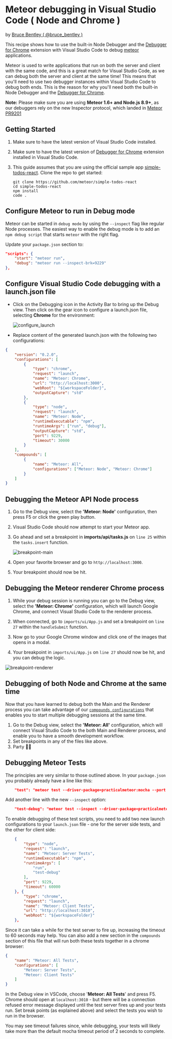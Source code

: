 # Meteor debugging in Visual Studio Code ( Node and Chrome )

by [Bruce Bentley ( @bruce_bentley )](https://github.com/brucebentley/)

This recipe shows how to use the built-in Node Debugger and the [Debugger for Chrome](https://github.com/Microsoft/vscode-chrome-debug) extension with Visual Studio Code to debug [meteor](https://www.meteor.com/) applications.

Meteor is used to write applications that run on both the server and client with the same code, and this is a great match for Visual Studio Code, as we can debug both the server and client at the same time! This means that you'll need to use two debugger instances within Visual Studio Code to debug both ends. This is the reason for why you'll need both the built-in Node Debugger and the [Debugger for Chrome](https://github.com/Microsoft/vscode-chrome-debug).

**Note:** Please make sure you are using **Meteor 1.6+ and Node.js 8.9+**, as our debuggers rely on the new Inspector protocol, which landed in [Meteor PR9201](https://github.com/meteor/meteor/pull/9201)

## Getting Started

1. Make sure to have the latest version of Visual Studio Code installed.

2. Make sure to have the latest version of [Debugger for Chrome](https://marketplace.visualstudio.com/items?itemName=msjsdiag.debugger-for-chrome) extension installed in Visual Studio Code.

3. This guide assumes that you are using the official sample app [simple-todos-react](https://github.com/meteor/simple-todos-react). Clone the repo to get started:
    >
     ```
    git clone https://github.com/meteor/simple-todos-react
    cd simple-todos-react
    npm install
    code .
     ```

## Configure Meteor to run in Debug mode

Meteor can be started in `debug mode` by using the `--inspect` flag like regular Node processes. The easiest way to enable the debug mode is to add an `npm debug script` that starts `meteor` with the right flag.

Update your `package.json` section to:

```json
"scripts": {
    "start": "meteor run",
    "debug": "meteor run --inspect-brk=9229"
},
```

## Configure Visual Studio Code debugging with a launch.json file

+ Click on the Debugging icon in the Activity Bar to bring up the Debug view.
Then click on the gear icon to configure a launch.json file, selecting **Chrome** for the environment:

   ![configure_launch](configure_launch.png)

+ Replace content of the generated launch.json with the following two configurations:

```json
{
    "version": "0.2.0",
    "configurations": [
        {
            "type": "chrome",
            "request": "launch",
            "name": "Meteor: Chrome",
            "url": "http://localhost:3000",
            "webRoot": "${workspaceFolder}",
            "outputCapture": "std"
        },
        {
            "type": "node",
            "request": "launch",
            "name": "Meteor: Node",
            "runtimeExecutable": "npm",
            "runtimeArgs": ["run", "debug"],
            "outputCapture": "std",
            "port": 9229,
            "timeout": 30000
        }
    ],
    "compounds": [
        {
            "name": "Meteor: All",
            "configurations": ["Meteor: Node", "Meteor: Chrome"]
        }
    ]
}

```

## Debugging the Meteor API Node process

1. Go to the Debug view, select the **'Meteor: Node'** configuration, then press F5 or click the green play button.

2. Visual Studio Code should now attempt to start your Meteor app.

3. Go ahead and set a breakpoint in **imports/api/tasks.js** on `line 25` within the `tasks.insert` function.

   ![breakpoint-main](breakpoint_node.png)

4. Open your favorite browser and go to `http://localhost:3000`.

5. Your breakpoint should now be hit.

## Debugging the Meteor renderer Chrome process

1. While your debug session is running you can go to the Debug view, select the **'Meteor: Chrome'** configuration, which will launch Google Chrome, and connect Visual Studio Code to the renderer process.

2. When connected, go to `imports/ui/App.js` and set a breakpoint on `line 27` within the `handleSubmit` function.

3. Now go to your Google Chrome window and click one of the images that opens in a modal.

4. Your breakpoint in `imports/ui/App.js` on `line 27` should now be hit, and you can debug the logic.

![breakpoint-renderer](breakpoint_chrome.png)

## Debugging of both Node and Chrome at the same time

Now that you have learned to debug both the Main and the Renderer process you can take advantage of our [`compounds configurations`](https://code.visualstudio.com/updates/v1_8#_multitarget-debugging) that enables you to start multiple debugging sessions at the same time.

1. Go to the Debug view, select the **'Meteor: All'** configuration, which will connect Visual Studio Code to the both Main and Renderer process, and enable you to have a smooth development workflow.
2. Set breakpoints in any of the files like above.
3. Party 🎉🔥

## Debugging Meteor Tests

The principles are very similar to those outlined above. In your `package.json` you probably already have a line like this:

```json
    "test": "meteor test --driver-package=practicalmeteor:mocha --port 3010",
```

Add another line with the new `--inspect` option:

```json
    "test-debug": "meteor test --inspect --driver-package=practicalmeteor:mocha --port 3010",
```

To enable debugging of these test scripts, you need to add two new launch configurations to your `launch.json` file - one for the server side tests, and the other for client side:

```json
    {
        "type": "node",
        "request": "launch",
        "name": "Meteor: Server Tests",
        "runtimeExecutable": "npm",
        "runtimeArgs": [
            "run",
            "test-debug"
        ],
        "port": 9229,
        "timeout": 60000
    }, {
        "type": "chrome",
        "request": "launch",
        "name": "Meteor: Client Tests",
        "url": "http://localhost:3010",
        "webRoot": "${workspaceFolder}"
    },
```

Since it can take a while for the test server to fire up, increasing the timeout to 60 seconds may help. You can also add a new section in the `compounds` section of this file that will run both these tests together in a chrome browser:

   ```json
   {
       "name": "Meteor: All Tests",
       "configurations": [
           "Meteor: Server Tests",
           "Meteor: Client Tests"
       ]
   }
   ```

In the Debug view in VSCode, choose '**Meteor: All Tests**' and press F5. Chrome should open at `localhost:3010` - but there will be a connection refused error message displayed until the test server fires up and your tests run. Set break points (as explained above) and select the tests you wish to run in the browser.

You may see timeout failures since, while debugging, your tests will likely take more than the default mocha timeout period of 2 seconds to complete.
